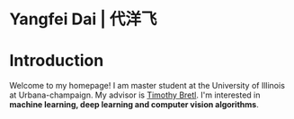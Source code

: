 # Yangfei Dai | 代洋飞

# Introduction
Welcome to my homepage! I am master student at the University of Illinois at Urbana-champaign. My advisor is [Timothy Bretl](http://bretl.csl.illinois.edu/people). I'm interested in **machine learning, deep learning and computer vision algorithms**.
